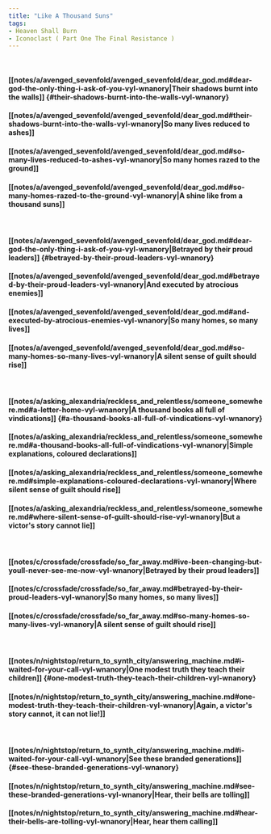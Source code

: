 ```yaml
---
title: "Like A Thousand Suns"
tags:
- Heaven Shall Burn
- Iconoclast ( Part One The Final Resistance )
---
```

&nbsp;
#### [[notes/a/avenged_sevenfold/avenged_sevenfold/dear_god.md#dear-god-the-only-thing-i-ask-of-you-vyl-wnanory|Their shadows burnt into the walls]] {#their-shadows-burnt-into-the-walls-vyl-wnanory}
#### [[notes/a/avenged_sevenfold/avenged_sevenfold/dear_god.md#their-shadows-burnt-into-the-walls-vyl-wnanory|So many lives reduced to ashes]]
#### [[notes/a/avenged_sevenfold/avenged_sevenfold/dear_god.md#so-many-lives-reduced-to-ashes-vyl-wnanory|So many homes razed to the ground]]
#### [[notes/a/avenged_sevenfold/avenged_sevenfold/dear_god.md#so-many-homes-razed-to-the-ground-vyl-wnanory|A shine like from a thousand suns]]
&nbsp;
#### [[notes/a/avenged_sevenfold/avenged_sevenfold/dear_god.md#dear-god-the-only-thing-i-ask-of-you-vyl-wnanory|Betrayed by their proud leaders]] {#betrayed-by-their-proud-leaders-vyl-wnanory}
#### [[notes/a/avenged_sevenfold/avenged_sevenfold/dear_god.md#betrayed-by-their-proud-leaders-vyl-wnanory|And executed by atrocious enemies]]
#### [[notes/a/avenged_sevenfold/avenged_sevenfold/dear_god.md#and-executed-by-atrocious-enemies-vyl-wnanory|So many homes, so many lives]]
#### [[notes/a/avenged_sevenfold/avenged_sevenfold/dear_god.md#so-many-homes-so-many-lives-vyl-wnanory|A silent sense of guilt should rise]]
&nbsp;
#### [[notes/a/asking_alexandria/reckless_and_relentless/someone_somewhere.md#a-letter-home-vyl-wnanory|A thousand books all full of vindications]] {#a-thousand-books-all-full-of-vindications-vyl-wnanory}
#### [[notes/a/asking_alexandria/reckless_and_relentless/someone_somewhere.md#a-thousand-books-all-full-of-vindications-vyl-wnanory|Simple explanations, coloured declarations]]
#### [[notes/a/asking_alexandria/reckless_and_relentless/someone_somewhere.md#simple-explanations-coloured-declarations-vyl-wnanory|Where silent sense of guilt should rise]]
#### [[notes/a/asking_alexandria/reckless_and_relentless/someone_somewhere.md#where-silent-sense-of-guilt-should-rise-vyl-wnanory|But a victor's story cannot lie]]
&nbsp;
#### [[notes/c/crossfade/crossfade/so_far_away.md#ive-been-changing-but-youll-never-see-me-now-vyl-wnanory|Betrayed by their proud leaders]]
#### [[notes/c/crossfade/crossfade/so_far_away.md#betrayed-by-their-proud-leaders-vyl-wnanory|So many homes, so many lives]]
#### [[notes/c/crossfade/crossfade/so_far_away.md#so-many-homes-so-many-lives-vyl-wnanory|A silent sense of guilt should rise]]
&nbsp;
#### [[notes/n/nightstop/return_to_synth_city/answering_machine.md#i-waited-for-your-call-vyl-wnanory|One modest truth they teach their children]] {#one-modest-truth-they-teach-their-children-vyl-wnanory}
#### [[notes/n/nightstop/return_to_synth_city/answering_machine.md#one-modest-truth-they-teach-their-children-vyl-wnanory|Again, a victor's story cannot, it can not lie!]]
&nbsp;
#### [[notes/n/nightstop/return_to_synth_city/answering_machine.md#i-waited-for-your-call-vyl-wnanory|See these branded generations]] {#see-these-branded-generations-vyl-wnanory}
#### [[notes/n/nightstop/return_to_synth_city/answering_machine.md#see-these-branded-generations-vyl-wnanory|Hear, their bells are tolling]]
#### [[notes/n/nightstop/return_to_synth_city/answering_machine.md#hear-their-bells-are-tolling-vyl-wnanory|Hear, hear them calling]]
